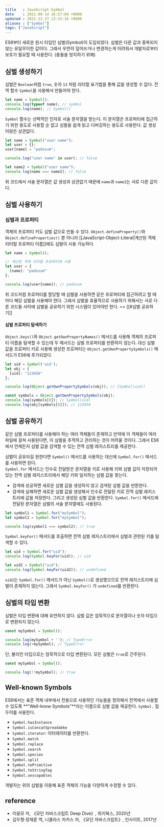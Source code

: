 ```yaml
---
title   : JavaScript-Symbol
date    : 2021-09-14 16:57:04 +0900
updated : 2021-12-27 13:31:16 +0900
aliases : ["Symbol"]
tags: ["JavaScript"]
---
```

ES6부터 새로운 원시 타입인 심벌(Symbol)이 도입되었다. 심벌은 다른 값과 중복되지 않는 유일무이한 값이다. 그래서 우연히 덮어쓰거나 변경하는게 어려워서 개발자로부터 보호가 필요할 때 사용한다. (충돌을 방지하기 위해)

## 심벌 생성하기
심벌은 `Boolean`처럼 `true`, 숫자 `13` 처럼 리터럴 표기법을 통해 값을 생성할 수 없다. 전역 함수 `Symbol`을 사용해서 만들어야 한다.
```javascript
let name = Symbol();
console.log(typeof name); // symbol
console.log(name); // Symbol()
```

`Symbol` 함수는 선택적인 인자로 서술 문자열을 받는다. 이 문자열은 프로퍼티에 접근하기 위한 용도로 사용할 순 없고 심벌을 쉽게 읽고 디버깅하는 용도로 사용한다. 값 생성이랑은 상관없다.
```javascript
let name = Symbol("user name");
let user = {};
user[name] = "padosum";

console.log("user name" in user); // false

let name2 = Symbol("user name");
console.log(name === name2); // false 
```
위 코드에서 서술 문자열은 값 생성과 상관없기 때문에 `name`과 `name2`는 서로 다른 값이다.

## 심벌 사용하기

### 심벌과 프로퍼티
객체의 프로퍼티 키도 심벌 값으로 만들 수 있다. 
`Object.defineProperty()`와 `Object.defineProperties()` 뿐 아니라 [[JavaScript-Object-Literal|계산된 객체 리터럴 프로퍼티 이름]]에도 심벌이 사용 가능하다.
```javascript
let name = Symbol();

// 계산된 객체 리터럴 프로퍼티에 사용 
let user = {
  [name]: "padosum"
};

console.log(user[name]); // padosum
```
위 코드처럼 프로퍼티를 할당할 때 심벌을 사용하면 같은 프로퍼티에 접근하려고 할 때마다 해당 심벌을 사용해야 한다. 그래서 심벌을 효율적으로 사용하기 위해서는 서로 다른 코드들 사이에 심벌을 공유하기 위한 시스템이 있어야만 한다. => [[#심벌 공유하기]]

#### 심벌 프로퍼티 탐색하기
`Object.keys()`와 `Object.getOwnPropertyNames()` 메서드를 사용해 객체의 프로퍼티 이름을 탐색할 수 있는데 두 메서드는 심벌 프로퍼티를 반환하지 않는다. 대신 심벌 값을 프로퍼티 키로 사용해 생성한 프로퍼티는 `Object.getOwnPropertySymbols()` 메서드가 ES6에 추가되었다. 
```javascript
let uid = Symbol('uid');
let obj = {
  [uid]: "123456"
};

console.log(Object.getOwnPropertySymbols(obj)); // [Symbol(uid)]

const symbols = Object.getOwnPropertySymbols(obj);
console.log(symbols[0]); // Symbol(uid)
console.log(obj[symbols[0]]); // 123456
```

## 심벌 공유하기
같은 심벌 프로퍼티를 사용해야 하는 여러 객체들이 존재하고 만약에 이 객체들이 여러 파일에 걸쳐 사용된다면, 이 심벌을 추적하고 관리하는 것이 어려울 것이다. 그래서 ES6에서 언제든지 심벌 값을 검색할 수 있는 전역 심벌 레지스트리를 제공한다.  

심벌이 공유되길 원한다면 `Symbol()` 메서드를 사용하는 대신에 `Symbol.for()` 메서드를 사용하면 된다.  
`Symbol.for` 메서드는 인수로 전달받은 문자열을 키로 사용해 키와 심벌 값이 저장되어 있는 전역 심벌 레지스트리에서 해당 키와 일치하는 심벌 값을 찾는다.  
- 검색에 성공하면 새로운 심벌 값을 생성하지 않고 검색된 심벌 값을 반환한다.
- 검색에 실패하면 새로운 심벌 값을 생성해서 인수로 전달된 키로 전역 심벌 레지스트리에 값을 저장한다. 그리고 생성된 심벌 값을 반환한다. 
`Symbol.for()` 메서드에 전달된 문자열은 심벌의 서술 문자열에도 사용된다.
```javascript
let symbol1 = Symbol.for("mySymbol");
let symbol2 = Symbol.for("mySymbol");

console.log(symbol1 === symbol2); // true
```

`Symbol.keyFor()` 메서드를 호출하면 전역 심벌 레지스트리에서 심벌과 관련된 키를 탐색할 수 있다.
```javascript
let uid = Symbol.for("uid");
console.log(Symbol.keyFor(uid)); // uid

let uid2 = Symbol("uid");
console.log(Symbol.keyFor(uid2)); // undefined
```
`uid2`는 `Symbol.for()` 메서드가 아닌 `Symbol()`로 생성했으므로 전역 레지스트리에 심벌이 존재하지 않는다. 그래서 `Symbol.keyFor()` 가 `undefined`를 반환한다.  

## 심벌의 타입 변환
심벌은 타입 변환에 대해 유연하지 않다. 심벌 값은 암묵적으로 문자열이나 숫자 타입으로 변환되지 않는다.
```javascript
const mySymbol = Symbol();

console.log(mySymbol + ''); // TypeError
console.log(+mySymbol); // TypeError
```

단, 불리언 타입으로는 암묵적으로 타입 변환된다. 모든 심벌은 `true`로 간주된다.
```javascript
const mySymbol = Symbol();

console.log(!!mySymbol); // true
```

## Well-known Symbols
ES6에서는 표준 객체 내부에서 전용으로 사용하던 기능들을 정의해서 전역에서 사용할 수 있도록 **"Well-know Symbols"**라는 이름으로 심벌 값을 제공한다. 
`Symbol.` 접두어를 사용한다.  
- `Symbol.hasInstance`
- `Symbol.isConcatSpreadabke`
- `Symbol.iterator`: 이터레이터를 반환한다. 
- `Symbol.match`
- `Symbol.replace`
- `Symbol.search`
- `Symbol.species`
- `Symbol.split`
- `Symbol.toPrimitive`
- `Symbol.toStringTag`
- `Symbol.unscopables`

개발자는 위의 심벌을 이용해 표준 객체의 기능을 다양하게 수정할 수 있다.

## reference
- 이웅모 저, 《모던 자바스크립트 Deep Dive》, 위키북스, 2020년
- 김두형·정재훈 역, 니콜라스 자카스 저, 《모던 자바스크립트》, 인사이트, 2017년
